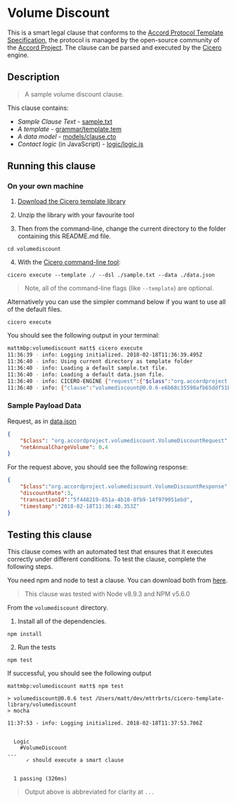 
# Volume Discount

This is a smart legal clause that conforms to the [Accord Protocol Template Specification](https://docs.google.com/document/d/1UacA_r2KGcBA2D4voDgGE8jqid-Uh4Dt09AE-shBKR0), the protocol is managed by the open-source community of the [Accord Project](https://accordproject.org). The clause can be parsed and executed by the [Cicero](https://github.com/accordproject/cicero) engine.

## Description

> A sample volume discount clause.

This clause contains:
- *Sample Clause Text* - [sample.txt](sample.txt)
- *A template* - [grammar/template.tem](grammar/template.tem)
- *A data model* - [models/clause.cto](models/clause.cto)
- *Contact logic* (in JavaScript) - [logic/logic.js](lib/logic.js)

## Running this clause

### On your own machine

1. [Download the Cicero template library](https://github.com/accordproject/cicero-template-library/archive/master.zip)

2. Unzip the library with your favourite tool

3. Then from the command-line, change the current directory to the folder containing this README.md file.
```
cd volumediscount
```
4. With the [Cicero command-line tool](https://github.com/accordproject/cicero#installation):
```
cicero execute --template ./ --dsl ./sample.txt --data ./data.json
```
> Note, all of the command-line flags (like `--template`) are optional.

Alternatively you can use the simpler command below if you want to use all of the default files.
```
cicero execute
```

You should see the following output in your terminal:
```bash
mattmbp:volumediscount matt$ cicero execute
11:36:39 - info: Logging initialized. 2018-02-18T11:36:39.495Z
11:36:40 - info: Using current directory as template folder
11:36:40 - info: Loading a default sample.txt file.
11:36:40 - info: Loading a default data.json file.
11:36:40 - info: CICERO-ENGINE {"request":{"$class":"org.accordproject.volumediscount.VolumeDiscountRequest","netAnnualChargeVolume":0.4,"transactionId":"06b93a11-2d74-4030-a486-f35449ac032f","timestamp":"2018-02-18T11:36:40.340Z"},"response":{"$class":"org.accordproject.volumediscount.VolumeDiscountResponse","transactionId":"5f448219-851a-4b10-8fb9-14f979951ebd","timestamp":"2018-02-18T11:36:40.353Z"},"data":{"$class":"org.accordproject.volumediscount.TemplateModel","firstVolume":1,"secondVolume":10,"firstRate":3,"secondRate":2.9,"thirdRate":2.8}}
11:36:40 - info: {"clause":"volumediscount@0.0.6-e6b68c35598afb65ddf51bfc40ada8cb482cb441605eb0285d46e708f8654d58","request":{"$class":"org.accordproject.volumediscount.VolumeDiscountRequest","netAnnualChargeVolume":0.4},"response":{"$class":"org.accordproject.volumediscount.VolumeDiscountResponse","discountRate":3,"transactionId":"5f448219-851a-4b10-8fb9-14f979951ebd","timestamp":"2018-02-18T11:36:40.353Z"}}
```

### Sample Payload Data


Request, as in [data.json](https://github.com/accordproject/cicero-template-library/blob/master/perishable-goods/data.json)
```json
{
    "$class": "org.accordproject.volumediscount.VolumeDiscountRequest",
    "netAnnualChargeVolume": 0.4
}
```

For the request above, you should see the following response:
```json
{
    "$class":"org.accordproject.volumediscount.VolumeDiscountResponse",
    "discountRate":3,
    "transactionId":"5f448219-851a-4b10-8fb9-14f979951ebd",
    "timestamp":"2018-02-18T11:36:40.353Z"
}
```


## Testing this clause

This clause comes with an automated test that ensures that it executes correctly under different conditions. To test the clause, complete the following steps.

You need npm and node to test a clause. You can download both from [here](https://nodejs.org/).

> This clause was tested with Node v8.9.3 and NPM v5.6.0

From the `volumediscount` directory.

1. Install all of the dependencies.
```
npm install
```

2. Run the tests
```
npm test
```
If successful, you should see the following output
```
mattmbp:volumediscount matt$ npm test

> volumediscount@0.0.6 test /Users/matt/dev/mttrbrts/cicero-template-library/volumediscount
> mocha

11:37:53 - info: Logging initialized. 2018-02-18T11:37:53.706Z


  Logic
    #VolumeDiscount
...
      ✓ should execute a smart clause


  1 passing (326ms)

```
> Output above is abbreviated for clarity at `...`
